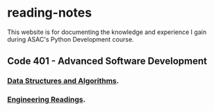 # reading-notes

This website is for documenting the knowledge and experience I gain during ASAC's Python Development course.

## Code 401 - Advanced Software Development

### [Data Structures and Algorithms](https://github.com/AymanMalkawi122/reading-notes/blob/main/Data%20Structures%20and%20Algorithms.md).
### [Engineering Readings](https://github.com/AymanMalkawi122/reading-notes/blob/main/Engineering%20Readings.md).
